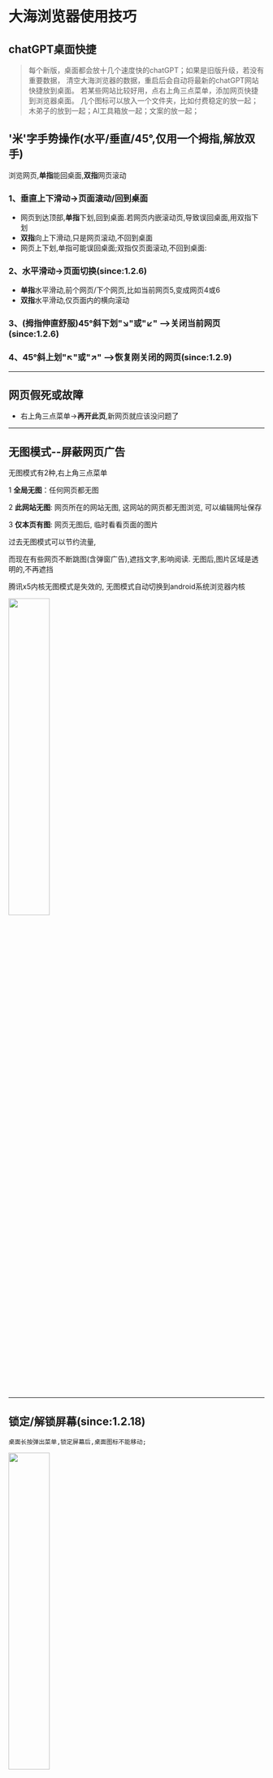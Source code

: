 # 大海浏览器使用技巧


## chatGPT桌面快捷

> 每个新版，桌面都会放十几个速度快的chatGPT；如果是旧版升级，若没有重要数据，
	清空大海浏览器的数据，重启后会自动将最新的chatGPT网站快捷放到桌面。
	若某些网站比较好用，点右上角三点菜单，添加网页快捷到浏览器桌面。
	几个图标可以放入一个文件夹，比如付费稳定的放一起；木弟子的放到一起；AI工具箱放一起；文案的放一起；


## '米'字手势操作(水平/垂直/45°,仅用一个拇指,解放双手)

浏览网页,**单指**能回桌面,**双指**网页滚动

### 1、垂直上下滑动->页面滚动/回到桌面

- 网页到达顶部,**单指**下划,回到桌面.若网页内嵌滚动页,导致误回桌面,用双指下划
- **双指**向上下滑动,只是网页滚动,不回到桌面
- 网页上下划,单指可能误回桌面;双指仅页面滚动,不回到桌面:

### 2、水平滑动->页面切换(since:1.2.6)

- **单指**水平滑动,前个网页/下个网页,比如当前网页5,变成网页4或6
- **双指**水平滑动,仅页面内的横向滚动

### 3、(拇指伸直舒服)45°斜下划"↘"或"↙" -->关闭当前网页(since:1.2.6)

### 4、45°斜上划"↖"或"↗" -->恢复刚关闭的网页(since:1.2.9)

****

## 网页假死或故障

* 右上角三点菜单->**再开此页**,新网页就应该没问题了

****

## 无图模式--屏蔽网页广告

无图模式有2种,右上角三点菜单

1 **全局无图**：任何网页都无图

2 **此网站无图**: 网页所在的网站无图, 这网站的网页都无图浏览, 可以编辑网址保存

3 **仅本页有图**: 网页无图后, 临时看看页面的图片

过去无图模式可以节约流量,

而现在有些网页不断跳图(含弹窗广告),遮挡文字,影响阅读. 无图后,图片区域是透明的,不再遮挡

腾讯x5内核无图模式是失效的, 无图模式自动切换到android系统浏览器内核

<div align="left"><img src="https://cdn.dahai123.top/dhb/pic/4-3_800.jpg" width="40%"></div>

****

## 锁定/解锁屏幕(since:1.2.18)

	桌面长按弹出菜单,锁定屏幕后,桌面图标不能移动;

<div align="left"><img src="	https://cdn.dahai123.top/dhb/pic/sdpm_t.png" width="40%"></div>

****

[chatGPT导航,收录60个chatGPT  https://www.dahai123.top/](https://www.dahai123.top)

[大海浏览器使用指南  https://gitee.com/boomer001/dahai-browser/blob/master/README.md](https://gitee.com/boomer001/dahai-browser/blob/master/README.md)

[国内应用市场对个人APP开发者友好度评测](https://gitee.com/boomer001/dahai-browser/blob/master/app-market-evaluate.md) 
记录一下上架的经历


[大海浏览器下载  https://www.123pan.com/s/Wa9bVv-ohQrh.html](https://www.123pan.com/s/Wa9bVv-ohQrh.html)

[旧版app合集 https://www.123pan.com/s/Wa9bVv-waQrh.html](https://www.123pan.com/s/Wa9bVv-waQrh.html)

[更新日志](https://gitee.com/boomer001/dahai-browser/blob/master/changelog.md)

其他的开发好了,陆续放上来 20230327
